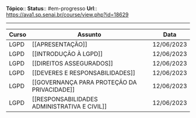 **Tópico**::
**Status**::  #em-progresso 
**Url**:: https://ava1.sp.senai.br/course/view.php?id=18629

--- 


| Curso | Assunto                                       | Data        |
|-------|-----------------------------------------------|-------------|
| LGPD  | [[APRESENTAÇÃO]]                                | 12/06/2023  |
| LGPD  | [[INTRODUÇÃO À LGPD]]                             | 12/06/2023  |
| LGPD  | [[DIREITOS ASSEGURADOS]]                         | 12/06/2023  |
| LGPD  | [[DEVERES E RESPONSABILIDADES]]                   | 12/06/2023  |
| LGPD  | [[GOVERNANÇA PARA PROTEÇÃO DA PRIVACIDADE]]        | 12/06/2023  |
| LGPD  | [[RESPONSABILIDADES ADMINISTRATIVA E CIVIL]]       | 12/06/2023  |
